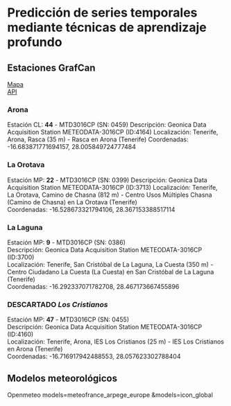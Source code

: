 # Predicción de series temporales mediante técnicas de aprendizaje profundo 

## Estaciones GrafCan
[Mapa](http://visor.grafcan.es/visorweb/default.php?svc=svcMeteo)  
[API](https://sensores.grafcan.es/)

### Arona
Estación CL:	**44** - MTD3016CP (SN: 0459)
Descripción:	Geonica Data Acquisition Station METEODATA-3016CP (ID:4164)
Localización:	Tenerife, Arona, Rasca (35 m) - Rasca en Arona (Tenerife)
Coordenadas: -16.683871771694157, 28.005849724777484

### La Orotava
Estación MP:	**22** - MTD3016CP (SN: 0399)
Descripción:	Geonica Data Acquisition Station METEODATA-3016CP (ID:3713)
Localización:	Tenerife, La Orotava, Camino de Chasna (812 m) - Centro Usos Múltiples Chasna (Camino de Chasna) en La Orotava (Tenerife)  
Coordenadas: -16.528673321794106,  28.367153388517114

### La Laguna
Estación MP:	**9** - MTD3016CP (SN: 0386)  
Descripción:	Geonica Data Acquisition Station METEODATA-3016CP (ID:3700)  
Localización:	Tenerife, San Cristóbal de La Laguna, La Cuesta (350 m) - Centro Ciudadano La Cuesta (La Cuesta) en San Cristóbal de La Laguna (Tenerife)  
Coordenadas: -16.292337071782708, 28.467173667455896



### DESCARTADO _Los Cristianos_
Estación MP:	**47** - MTD3016CP (SN: 0455)  
Descripción:	Geonica Data Acquisition Station METEODATA-3016CP (ID:4160)  
Localización:	Tenerife, Arona, IES Los Cristianos (25 m) - IES Los Cristianos en Arona (Tenerife)  
Coordenadas: -16.716917942488553, 28.057623302788404


## Modelos meteorológicos 
Openmeteo
models=meteofrance_arpege_europe
&models=icon_global
